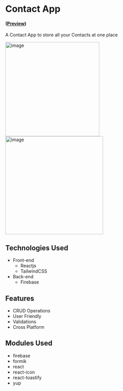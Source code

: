 # Contact App
#### ([Preview](https://contact-app-4.netlify.app/))
A Contact App to store all your Contacts at one place


<img width="293" alt="image" src="https://github.com/saurav-tiwari03/contact-app/assets/116860218/2b03eb85-eff9-4aad-a36f-02274f42e604">

<img width="305" alt="image" src="https://github.com/saurav-tiwari03/contact-app/assets/116860218/2bbe7a68-fbed-416e-853c-0c7183fde2f4">

## Technologies Used
- Front-end
  - Reactjs
  - TailwindCSS
- Back-end
  - Firebase
 
## Features
  - CRUD Operations
  - User Friendly
  - Validations
  - Cross Platform
## Modules Used
  - firebase
  - formik
  - react
  - react-icon
  - react-toastify
  - yup
